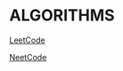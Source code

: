 # ALGORITHMS

[LeetCode](https://leetcode.com/aephonics)

[NeetCode](https://kevwhuang.github.io/leetcode)